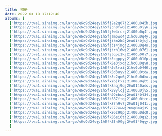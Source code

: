 ```yaml
---
title: 相册
date: 2022-08-18 17:12:46
albums: [
  ['https://tva1.sinaimg.cn/large/e6c9d24egy1h5fj2a2q07j21400u045b.jpg', '路上拍的星星'],
  ['https://tva1.sinaimg.cn/large/e6c9d24egy1h5fj5n9fw8j21400u0jy6.jpg', '老君山-登顶啦'],
  ['https://tva1.sinaimg.cn/large/e6c9d24egy1h5fj6w4rcrj21400u0q4f.jpg', '老君山-天微亮'],
  ['https://tva1.sinaimg.cn/large/e6c9d24egy1h5fjampwo4j21hc0u0q4y.jpg', '老君山-山形'],
  ['https://tva1.sinaimg.cn/large/e6c9d24egy1h5fjb4m2b8j20u0140juj.jpg', '老君山-日出就要来啦'],
  ['https://tva1.sinaimg.cn/large/e6c9d24egy1h5fjbs4jmgj21400u0q4o.jpg', '老君山-日出1'],
  ['https://tva1.sinaimg.cn/large/e6c9d24egy1h5fjbrh16wj21400u0761.jpg', '老君山-日出2'],
  ['https://tva1.sinaimg.cn/large/e6c9d24egy1h5fjbqpz1kj21400u00v7.jpg', '老君山-日出3'],
  ['https://tva1.sinaimg.cn/large/e6c9d24egy1h5fk8cgppyj21400u010p.jpg', '大一宿舍照'],
  ['https://tva1.sinaimg.cn/large/e6c9d24egy1h5fk8e3jxqj21hc0u0gv8.jpg', '我自己焊的板子'],
  ['https://tva1.sinaimg.cn/large/e6c9d24egy1h5fk8dlrzij21hc0u0466.jpg', '竟然把水滴都拍出来了'],
  ['https://tva1.sinaimg.cn/large/e6c9d24egy1h5fk8d3uyvj21400u0tdw.jpg', '18年全家福'],
  ['https://tva1.sinaimg.cn/large/e6c9d24egy1h5fk8c2qo6j21hc0u0dkx.jpg', '老家后院'],
  ['https://tva1.sinaimg.cn/large/e6c9d24egy1h5fk8bjkxzj21400u0qbt.jpg', '海'],
  ['https://tva1.sinaimg.cn/large/e6c9d24egy1h5fk8aqj9qj20u0140ads.jpg', '我们俩的影子照'],
  ['https://tva1.sinaimg.cn/large/e6c9d24egy1h5fk89ylcjj21400u0jv5.jpg', '日全食'],
  ['https://tva1.sinaimg.cn/large/e6c9d24egy1h5fk89cbwuj20u0140434.jpg', '宝贝的手工，厉害'],
  ['https://tva1.sinaimg.cn/large/e6c9d24egy1h5fk887ftqj21400u0tcc.jpg', '很美的天空'],
  ['https://tva1.sinaimg.cn/large/e6c9d24egy1h5fk87h9v7j20u01j041i.jpg', '我的个人照'],
  ['https://tva1.sinaimg.cn/large/e6c9d24egy1h5fk877vwwj20nq0m9js5.jpg', '我的个人照2'],
  ['https://tva1.sinaimg.cn/large/e6c9d24egy1h5fk86z90pj21400u0dq0.jpg', '19年全家福'],
  ['https://tva1.sinaimg.cn/large/e6c9d24egy1h5fk86ei6tj21400u0gs2.jpg', '机箱照'],
  ['https://tva1.sinaimg.cn/large/e6c9d24egy1h5fk85n99gj20u0140qgy.jpg', '宿舍三人照'],
  ]
---
```

